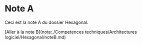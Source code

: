 # Note A

Ceci est la note A du dossier Hexagonal.

[Aller à la note B](note:./Competences techniques/Architectures logiciel/Hexagonal/noteB.md)
